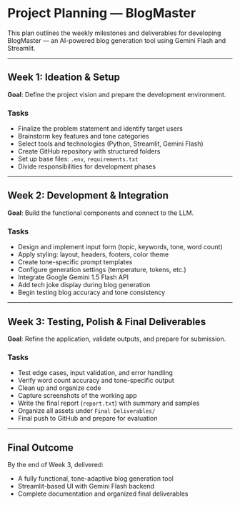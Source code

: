 # Project Planning — BlogMaster

This plan outlines the weekly milestones and deliverables for developing BlogMaster — an AI-powered blog generation tool using Gemini Flash and Streamlit.

---

## Week 1: Ideation & Setup

**Goal**: Define the project vision and prepare the development environment.

### Tasks
- Finalize the problem statement and identify target users
- Brainstorm key features and tone categories
- Select tools and technologies (Python, Streamlit, Gemini Flash)
- Create GitHub repository with structured folders
- Set up base files: `.env`, `requirements.txt`
- Divide responsibilities for development phases

---

## Week 2: Development & Integration

**Goal**: Build the functional components and connect to the LLM.

### Tasks
- Design and implement input form (topic, keywords, tone, word count)
- Apply styling: layout, headers, footers, color theme
- Create tone-specific prompt templates
- Configure generation settings (temperature, tokens, etc.)
- Integrate Google Gemini 1.5 Flash API
- Add tech joke display during blog generation
- Begin testing blog accuracy and tone consistency

---

## Week 3: Testing, Polish & Final Deliverables

**Goal**: Refine the application, validate outputs, and prepare for submission.

### Tasks
- Test edge cases, input validation, and error handling
- Verify word count accuracy and tone-specific output
- Clean up and organize code
- Capture screenshots of the working app
- Write the final report (`report.txt`) with summary and samples
- Organize all assets under `Final Deliverables/`
- Final push to GitHub and prepare for evaluation

---

## Final Outcome

By the end of Week 3, delivered:
- A fully functional, tone-adaptive blog generation tool
- Streamlit-based UI with Gemini Flash backend
- Complete documentation and organized final deliverables
